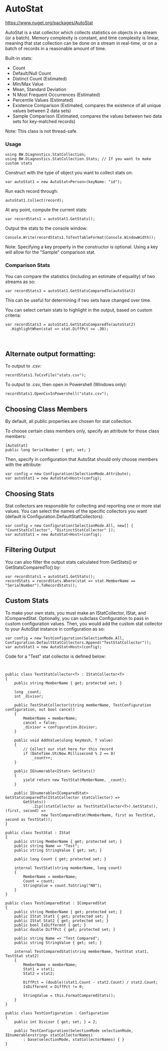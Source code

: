 # AutoStat
https://www.nuget.org/packages/AutoStat

AutoStat is a stat collector which collects statistics on objects in a stream (or a batch).  Memory complexity is constant, and time complexity is linear, meaning that stat collection can be done on a stream in real-time, or on a batch of records in a reasonable amount of time.

Built-in stats:<br/>
- Count <br/>
- Default/Null Count<br/>
- Distinct Count (Estimated)<br/>
- Min/Max Value<br/>
- Mean, Standard Deviation<br/>
- N Most Frequent Occurrences (Estimated)<br/>
- Percentile Values (Estimated)<br/>
- Existence Comparison (Estimated, compares the existence of all unique values between 2 data sets)<br/>
- Sample Comparison (Estimated, compares the values between two data sets for key-matched records)<br/>

Note: This class is not thread-safe.

### Usage

```CSharp
using BW.Diagnostics.StatCollection;
using BW.Diagnostics.StatCollection.Stats; // If you want to make custom stats
``` 
Construct with the type of object you want to collect stats on:
```CSharp
var autoStat1 = new AutoStat<Person>(keyName: "id");
``` 
Run each record through:
```CSharp
autoStat1.Collect(record);
```
At any point, compute the current stats:
```CSharp
var recordStats1 = autoStat1.GetStats();
``` 
Output the stats to the console window:
```CSharp
Console.Write(recordStats1.ToTextTableFormat(Console.WindowWidth));
``` 
Note: Specifying a key property in the constructor is optional. Using a key will allow for the "Sample" comparison stat.

### Comparison Stats

You can compare the statistics (including an estimate of equality) of two streams as so:
```CSharp
var recordStats3 = autoStat1.GetStatsComparedTo(autoStat2)
```
This can be useful for determining if two sets have changed over time.
<br/>

You can select certain stats to highlight in the output, based on custom criteria:
```CSharp
var recordStats3 = autoStat1.GetStatsComparedTo(autoStat2)
  .HighlightWhen(stat => stat.DiffPct >= .30);
``` 
<br/>

## Alternate output formatting:

To output to .csv:
```CSharp
recordStats1.ToCsvFile("stats.csv");
```

To output to .csv, then open in Powershell (Windows only):
```CSharp
recordStats1.OpenCsvInPowershell("stats.csv");
```

## Choosing Class Members

By default, all public properties are chosen for stat collection.

To choose certain class members only, specify an attribute for those class members:
```CSharp
[AutoStat]
public long SerialNumber { get; set; }
```
Then, specify in configuration that AutoStat should only choose members with the attribute:
```CSharp
var config = new Configuration(SelectionMode.Attribute);
var autoStat1 = new AutoStat<Host>(config);
```

## Choosing Stats
Stat collectors are responsible for collecting and reporting one or more stat values.  You can select the names of the 
specific collectors you want (default is Configuration.DefaultStatCollectors):
```CSharp
var config = new Configuration(SelectionMode.All, new[] { "CountStatCollector", "DistinctStatCollector" });
var autoStat1 = new AutoStat<Host>(config);
```

## Filtering Output
You can also filter the output stats calculated from GetStats() or GetStatsComparedTo() by:
```CSharp
var recordStats1 = autoStat1.GetStats();
recordStats = recordStats.Where(stat => stat.MemberName == "SerialNumber").ToRecordStats();
```

## Custom Stats
To make your own stats, you must make an IStatCollector, IStat, and IComparedStat.
Optionally, you can subclass Configuration to pass in custom configuration values.
Then, you would add the custom stat collector to your AutoStat instance in configuration as so:
```CSharp
var config = new TestConfiguration(SelectionMode.All, Configuration.DefaultStatCollectors.Append("TestStatCollector"));
var autoStat1 = new AutoStat<Host>(config);
```
Code for a "Test" stat collector is defined below:
```CSharp


public class TestStatCollector<T> : IStatCollector<T>
{
    public string MemberName { get; protected set; }

    long _count;
    int _divisor;

    public TestStatCollector(string memberName, TestConfiguration configuration, out bool cancel)
    {
        MemberName = memberName;
        cancel = false;
        _divisor = configuration.Divisor;
    }

    public void AddValue(ulong keyHash, T value)
    {
        // Collect our stat here for this record
        if (DateTime.UtcNow.Millisecond % 2 == 0)
            _count++;
    }

    public IEnumerable<IStat> GetStats()
    {
        yield return new TestStat(MemberName, _count);
    }

    public IEnumerable<IComparedStat> GetStatsComparedTo(IStatCollector statCollector) =>
        GetStats()
            .Zip((statCollector as TestStatCollector<T>).GetStats(), (first, second) =>
                new TestComparedStat(MemberName, first as TestStat, second as TestStat));
}

public class TestStat : IStat
{
    public string MemberName { get; protected set; }
    public string Name => "Test";
    public string StringValue { get; set; }

    public long Count { get; protected set; }

	internal TestStat(string memberName, long count)
    {
        MemberName = memberName;
        Count = count;
        StringValue = count.ToString("N0");
    }
}

public class TestComparedStat : IComparedStat
{
    public string MemberName { get; protected set; }
    public IStat Stat1 { get; protected set; }
    public IStat Stat2 { get; protected set; }
    public bool IsDifferent { get; }
    public double DiffPct { get; protected set; }

    public string Name => "Test Compared";
    public string StringValue { get; set; }

    internal TestComparedStat(string memberName, TestStat stat1, TestStat stat2)
    {
        MemberName = memberName;
        Stat1 = stat1;
        Stat2 = stat2;

        DiffPct = (double)(stat1.Count - stat2.Count) / stat2.Count;
        IsDifferent = DiffPct != 0;

        StringValue = this.FormatComparedStats();
    }
}

public class TestConfiguration : Configuration
{
    public int Divisor { get; set; } = 2;

    public TestConfiguration(SelectionMode selectionMode, IEnumerable<string> statCollectorNames)
        : base(selectionMode, statCollectorNames) { }
}
```


            






